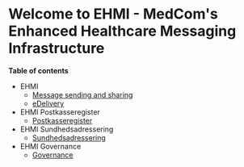 # Welcome to EHMI - MedCom's Enhanced Healthcare Messaging Infrastructure

**Table of contents**

- EHMI 
  - [Message sending and sharing](/assets/documents/message-sending-and-sharing/index.md)
  - [eDelivery](/assets/documents/eDelivery/index.md)
- EHMI Postkasseregister
  - [Postkasseregister](/assets/documents/postkasseregister/index.md)
- EHMI Sundhedsadressering
  - [Sundhedsadressering](/assets/documents/sundhedsadressering/index.md)
- EHMI Governance
  - [Governance](/assets/documents/governance/index.md)
